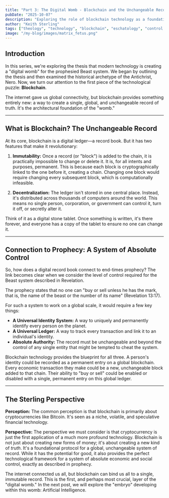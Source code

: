 ```yaml
---
title: "Part 3: The Digital Womb - Blockchain and the Unchangeable Record"
pubDate: "2025-10-07"
description: "Exploring the role of blockchain technology as a foundational layer in the 'digital womb' thesis, creating a permanent and unchangeable system of record."
author: "Keith Sterling"
tags: ["theology", "technology", "blockchain", "eschatology", "control systems"]
image: "/my-blog/images/matrix_fetus.png"
---
```


## Introduction

In this series, we're exploring the thesis that modern technology is creating a "digital womb" for the prophesied Beast system. We began by outlining the thesis and then examined the historical archetype of the Antichrist, Nero. Now, we turn our attention to the first piece of the technological puzzle: **Blockchain**.

The internet gave us global connectivity, but blockchain provides something entirely new: a way to create a single, global, and unchangeable record of truth. It's the architectural foundation of the "womb."

---

## What is Blockchain? The Unchangeable Record

At its core, blockchain is a digital ledger—a record book. But it has two features that make it revolutionary:

1.  **Immutability:** Once a record (or "block") is added to the chain, it is practically impossible to change or delete it. It is, for all intents and purposes, permanent. This is because each block is cryptographically linked to the one before it, creating a chain. Changing one block would require changing every subsequent block, which is computationally infeasible.

2.  **Decentralization:** The ledger isn't stored in one central place. Instead, it's distributed across thousands of computers around the world. This means no single person, corporation, or government can control it, turn it off, or secretly alter it.

Think of it as a digital stone tablet. Once something is written, it's there forever, and everyone has a copy of the tablet to ensure no one can change it.

---

## Connection to Prophecy: A System of Absolute Control

So, how does a digital record book connect to end-times prophecy? The link becomes clear when we consider the level of control required for the Beast system described in Revelation.

The prophecy states that no one can "buy or sell unless he has the mark, that is, the name of the beast or the number of its name" (Revelation 13:17).

For such a system to work on a global scale, it would require a few key things:

*   **A Universal Identity System:** A way to uniquely and permanently identify every person on the planet.
*   **A Universal Ledger:** A way to track every transaction and link it to an individual's identity.
*   **Absolute Authority:** The record must be unchangeable and beyond the control of any single entity that might be tempted to cheat the system.

Blockchain technology provides the blueprint for all three. A person's identity could be recorded as a permanent entry on a global blockchain. Every economic transaction they make could be a new, unchangeable block added to that chain. Their ability to "buy or sell" could be enabled or disabled with a single, permanent entry on this global ledger.

---

## The Sterling Perspective

**Perception:** The common perception is that blockchain is primarily about cryptocurrencies like Bitcoin. It's seen as a niche, volatile, and speculative financial technology.

**Perspective:** The perspective we must consider is that cryptocurrency is just the first application of a much more profound technology. Blockchain is not just about creating new forms of money; it's about creating a new kind of *truth*. It's a foundational protocol for a global, unchangeable system of record. While it has the potential for good, it also provides the perfect technological framework for a system of absolute economic and social control, exactly as described in prophecy.

The internet connected us all, but blockchain can bind us all to a single, immutable record. This is the first, and perhaps most crucial, layer of the "digital womb." In the next post, we will explore the "embryo" developing within this womb: Artificial Intelligence.
